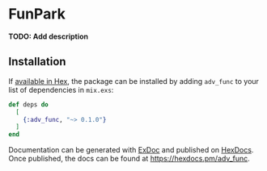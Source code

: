 # FunPark

**TODO: Add description**

## Installation

If [available in Hex](https://hex.pm/docs/publish), the package can be installed
by adding `adv_func` to your list of dependencies in `mix.exs`:

```elixir
def deps do
  [
    {:adv_func, "~> 0.1.0"}
  ]
end
```

Documentation can be generated with [ExDoc](https://github.com/elixir-lang/ex_doc)
and published on [HexDocs](https://hexdocs.pm). Once published, the docs can
be found at <https://hexdocs.pm/adv_func>.

